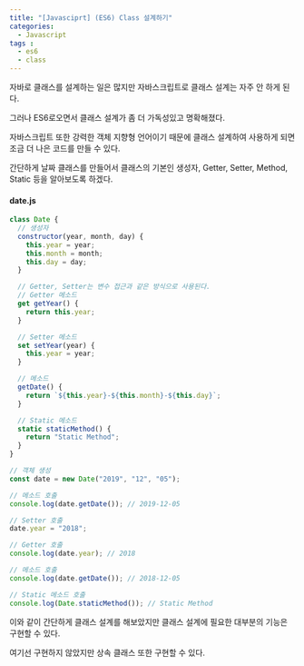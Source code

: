 ```yaml
---
title: "[Javasciprt] (ES6) Class 설계하기"
categories: 
  - Javascript
tags : 
  - es6
  - class
---
```


자바로 클래스를 설계하는 일은 많지만 자바스크립트로 클래스 설계는 자주 안 하게 된다.

그러나 ES6로오면서 클래스 설계가 좀 더 가독성있고 명확해졌다.

자바스크립트 또한 강력한 객체 지향형 언어이기 때문에 클래스 설계하여 사용하게 되면 조금 더 나은 코드를 만들 수 있다.

간단하게 날짜 클래스를 만들어서 클래스의 기본인 생성자, Getter, Setter, Method, Static 등을 알아보도록 하겠다.

#### date.js

```js
class Date {
  // 생성자
  constructor(year, month, day) {
    this.year = year;
    this.month = month;
    this.day = day;
  }

  // Getter, Setter는 변수 접근과 같은 방식으로 사용된다.
  // Getter 메소드
  get getYear() {
    return this.year;
  }

  // Setter 메소드
  set setYear(year) {
    this.year = year;
  }

  // 메소드
  getDate() {
    return `${this.year}-${this.month}-${this.day}`;
  }

  // Static 메소드
  static staticMethod() {
    return "Static Method";
  }
}

// 객체 생성
const date = new Date("2019", "12", "05");

// 메소드 호출
console.log(date.getDate()); // 2019-12-05

// Setter 호출
date.year = "2018";

// Getter 호출
console.log(date.year); // 2018

// 메소드 호출
console.log(date.getDate()); // 2018-12-05

// Static 메소드 호출
console.log(Date.staticMethod()); // Static Method
```

이와 같이 간단하게 클래스 설계를 해보았지만 클래스 설계에 필요한 대부분의 기능은 구현할 수 있다.

여기선 구현하지 않았지만 상속 클래스 또한 구현할 수 있다.